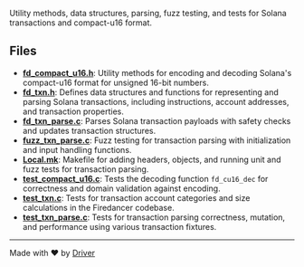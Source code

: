 <!--------------------------------------------------------------------------------->
<!-- IMPORTANT: This file is auto-generated by Driver (https://driver.ai). -------->
<!-- Manual edits may be overwritten on future commits. --------------------------->
<!--------------------------------------------------------------------------------->

Utility methods, data structures, parsing, fuzz testing, and tests for Solana transactions and compact-u16 format.


## Files
- **[fd_compact_u16.h](fd_compact_u16.h.md)**: Utility methods for encoding and decoding Solana's compact-u16 format for unsigned 16-bit numbers.
- **[fd_txn.h](fd_txn.h.md)**: Defines data structures and functions for representing and parsing Solana transactions, including instructions, account addresses, and transaction properties.
- **[fd_txn_parse.c](fd_txn_parse.c.md)**: Parses Solana transaction payloads with safety checks and updates transaction structures.
- **[fuzz_txn_parse.c](fuzz_txn_parse.c.md)**: Fuzz testing for transaction parsing with initialization and input handling functions.
- **[Local.mk](Local.mk.md)**: Makefile for adding headers, objects, and running unit and fuzz tests for transaction parsing.
- **[test_compact_u16.c](test_compact_u16.c.md)**: Tests the decoding function `fd_cu16_dec` for correctness and domain validation against encoding.
- **[test_txn.c](test_txn.c.md)**: Tests for transaction account categories and size calculations in the Firedancer codebase.
- **[test_txn_parse.c](test_txn_parse.c.md)**: Tests for transaction parsing correctness, mutation, and performance using various transaction fixtures.

---
Made with ❤️ by [Driver](https://www.driver.ai/)
